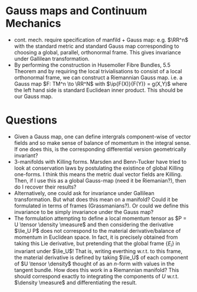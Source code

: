 Gauss maps and Continuum Mechanics
====

- cont. mech. require specification of manfild + Gauss map: e.g. $\RR^n$ with the standard metric and standard Gauss map corresponding to choosing a global, parallel, orthonormal frame. This gives invariance under Gallilean transformation.
- By performing the construction in Husemoller Fibre Bundles, 5.5 Theorem and by requiring the local trivialisations to consist of a local orthonormal frame, we can construct a Riemannian Gauss map. i.e. a Gauss map $F: TM^n \to \RR^N$ with $\ip{F(X)}{F(Y)} = g(X,Y)$ where the left hand side is standard Euclidean inner product. This should be our Gauss map.

# Questions

- Given a Gauss map, one can define intergrals component-wise of vector fields and so make sense of balance of momentum in the integral sense. If one does this, is the corresponding differential version geometrically invariant?
- 3-manifolds with Killing forms. Marsden and Benn-Tucker have tried to look at conservation laws by postulating the existince of global Killing one-forms. I think this means the metric dual vector fields are Killing. Then, if I use this as a global Gauss-map (need it be Riemanian?), then do I recover their results?
- Alternatively, one could ask for invariance under Gallilean transformation. But what does this mean on a manifold? Could it be formulated in terms of frames (Grassmanians?). Or could we define this invariance to be simply invariance under the Gauss map?
- The formulation attempting to define a local momentum tensor as $P = U \tensor \density \measure$ and then considering the derivative $\lie_U P$ does not correspond to the material derivative/balance of momentum in Euclidean space. In fact, it is precisely obtained from taking this Lie derivative, but pretending that the global frame $\{E_i\}$ in invariant under $\lie_U$! That is, writing everthing w.r.t. to this frame, the material derivative is defined by taking $\lie_U$ of each component of $U \tensor \density$ thought of as an $n$-form with values in the tangent bundle. How does this work in a Riemannian manifold? This should correspond exactly to integrating the components of $U$ w.r.t. $\density \measure$ and differentiating the result.
